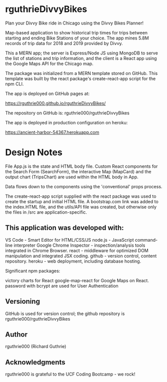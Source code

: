 # rguthrieDivvyBikes
Plan your Divvy Bike ride in Chicago using the Divvy Bikes Planner!

Map-based application to show historical trip times for trips between starting and 
ending Bike Stations of your choice.  The app mines 5.8M records of trip data for 
2018 and 2019 provided by Divvy.

This a MERN app; the server is Express/Node JS using MongoDB to serve the list of stations
and trip information, and the client is a React app using the Google Maps API for the 
Chicago map.  

The package was initialized from a MERN template stored on GitHub.  This template was built by
the react package's create-react-app script for the npm CLI.  

The app is deployed on GitHub pages at:

https://rguthrie000.github.io/rguthrieDivvyBikes/

The repository on GitHub is:  rguthrie000/rguthrieDivvyBikes

The app is deployed in production configuration on heroku:

https://ancient-harbor-54367.herokuapp.com

# Design Notes

File App.js is the state and HTML body file. Custom React components for the Search Form 
(SearchForm), the interactive Map (MapCard) and the output chart (TripsChart) are used within
the HTML body in App.

Data flows down to the components using the 'conventional' props process.  

The create-react-app script supplied with the react package was used to create 
the startup and initial HTML file. A bootstrap.com link was added to the index.HTML file, 
and the utils/API file was created, but otherwise only the files in /src are 
application-specific.

## This application was developed with:
VS Code - Smart Editor for HTML/CSS/JS
node.js - JavaScript command-line interpreter
Google Chrome Inspector - inspection/analysis tools integrated in Chrome Browser.
react - middleware for optimized DOM manipulation and integrated JSX coding.
github - version control, content repository.
heroku - web deployment, including database hosting.

Significant npm packages:

victory charts for React
google-map-react for Google Maps on React.
password with bcrypt are used for User Authentication

## Versioning

GitHub is used for version control; the github repository is 
rguthrie000/rguthrieDivvyBikes

## Author
rguthrie000 (Richard Guthrie)

## Acknowledgments
rguthrie000 is grateful to the UCF Coding Bootcamp - we rock!


